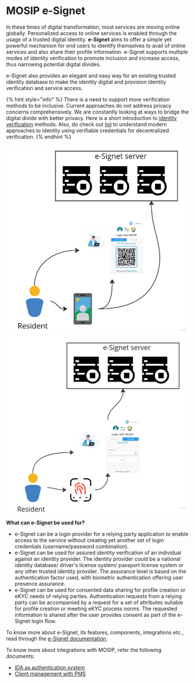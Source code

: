 # MOSIP e-Signet

In these times of digital transformation, most services are moving online globally. Personalized access to online services is enabled through the usage of a trusted digital identity. **e-Signet** aims to offer a simple yet powerful mechanism for end users to identify themselves to avail of online services and also share their profile information. e-Signet supports multiple modes of identity verification to promote inclusion and increase access, thus narrowing potential digital divides.

e-Signet also provides an elegant and easy way for an existing trusted identity database to make the identity digital and provision identity verification and service access.

{% hint style="info" %}
There is a need to support more verification methods to be inclusive. Current approaches do not address privacy concerns comprehensively. We are constantly looking at ways to bridge the digital divide with better privacy. Here is a short introduction to [identity verification](identity-verification.md) methods. Also, do check out [Inji](https://app.gitbook.com/s/4EyCrLbFom7vj7UcMIUZ/modules/mobile-application) to understand modern approaches to identity using verifiable credentials for decentralized verification.
{% endhint %}

![](_images/e-signet-qr.jpg) ![](_images/e-signet-bio.jpg)

**What can e-Signet be used for?**

* e-Signet can be a login provider for a relying party application to enable access to the service without creating yet another set of login credentials (username/password combination).
* e-Signet can be used for assured identity verification of an individual against an identity provider. The identity provider could be a national identity database/ driver's license system/ passport license system or any other trusted identity provider. The assurance level is based on the authentication factor used, with biometric authentication offering user presence assurance.
* e-Signet can be used for consented data sharing for profile creation or eKYC needs of relying parties. Authentication requests from a relying party can be accompanied by a request for a set of attributes suitable for profile creation or meeting eKYC process norms. The requested information is shared after the user provides consent as part of the e-Signet login flow.

To know more about e-Signet, its features, components, integrations etc., read through the [e-Signet documentation](https://docs.esignet.io/).

To know more about integrations with MOSIP, refer the following documents:

* [IDA as authentication system](https://docs.mosip.io/1.2.0/integrations/e-signet/e-signet-ida-authentication-system)
* [Client management with PMS](https://docs.mosip.io/1.2.0/integrations/e-signet/e-signet-client-management-withpms)
